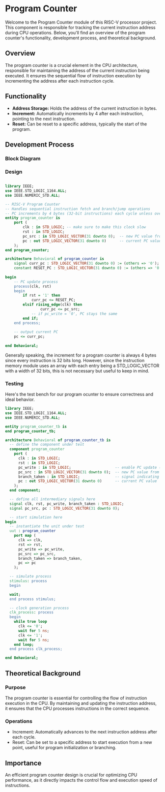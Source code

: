 # Program Counter

Welcome to the Program Counter module of this RISC-V processor project. This component is responsible for tracking the current instruction address during CPU operations. Below, you'll find an overview of the program counter's functionality, development process, and theoretical background.

## Overview
The program counter is a crucial element in the CPU architecture, responsible for maintaining the address of the current instruction being executed. It ensures the sequential flow of instruction execution by incrementing the address after each instruction cycle.

## Functionality
- **Address Storage:** Holds the address of the current instruction in bytes.
- **Increment:** Automatically increments by 4 after each instruction, pointing to the next instruction.
- **Reset:** Can be reset to a specific address, typically the start of the program.

## Development Process

### Block Diagram

### Design
<div style="max-width: 800px; overflow-x: auto;">
    
```VHDL
library IEEE;
use IEEE.STD_LOGIC_1164.ALL;
use IEEE.NUMERIC_STD.ALL;

-- RISC-V Program Counter
-- Handles sequential instruction fetch and branch/jump operations
-- PC increments by 4 bytes (32-bit instructions) each cycle unless overridden
entity program_counter is
    port (
        clk : in STD_LOGIC; -- make sure to make this clock slow
        rst : in STD_LOGIC;
        pc_src : in STD_LOGIC_VECTOR(31 downto 0);  -- new PC value from branch/jump
        pc : out STD_LOGIC_VECTOR(31 downto 0)      -- current PC value
    );
end program_counter;

architecture Behavioral of program_counter is
    signal curr_pc : STD_LOGIC_VECTOR(31 downto 0) := (others => '0');
    constant RESET_PC : STD_LOGIC_VECTOR(31 downto 0) := (others => '0');
    
begin
    -- PC update process
    process(clk, rst)
    begin
        if rst = '1' then
            curr_pc <= RESET_PC;
        elsif rising_edge(clk) then
                curr_pc <= pc_src;
            -- if pc_write = '0', PC stays the same
        end if;
    end process;
    
    -- output current PC
    pc <= curr_pc;
    
end Behavioral;
```
</div>
Generally speaking, the increment for a program counter is always 4 bytes since every instruction is 32 bits long. However, since the instruction memory module uses an array with each entry being a STD_LOGIC_VECTOR with a width of 32 bits, this is not necessary but useful to keep in mind.

### Testing
Here's the test bench for our program ocunter to ensure correctness and ideal behavior.

```VHDL
library IEEE;
use IEEE.STD_LOGIC_1164.ALL;
use IEEE.NUMERIC_STD.ALL;

entity program_counter_tb is
end program_counter_tb;

architecture Behavioral of program_counter_tb is
  -- define the component under test
  component program_counter
    port (
      clk : in STD_LOGIC;
      rst : in STD_LOGIC;
      pc_write : in STD_LOGIC;                    -- enable PC update (for pipeline stalls)
      pc_src : in STD_LOGIC_VECTOR(31 downto 0);  -- new PC value from branch/jump
      branch_taken : in STD_LOGIC;                -- signal indicating branch/jump taken
      pc : out STD_LOGIC_VECTOR(31 downto 0)      -- current PC value
    );
  end component;

  -- define all intermediary signals here
  signal clk, rst, pc_write, branch_taken : STD_LOGIC;
  signal pc_src, pc : STD_LOGIC_VECTOR(31 downto 0);

  -- start simulation here
begin
  -- instantiate the unit under test
  uut : program_counter
    port map (
      clk => clk,
      rst => rst,
      pc_write => pc_write,
      pc_src => pc_src,
      branch_taken => branch_taken,
      pc => pc
    );

  -- simulate process
  stimulus: process
  begin

  wait;
  end process stimulus;

  -- clock generation process
  clk_process: process
  begin
    while true loop
      clk <= '0';
      wait for 5 ns;
      clk <= '1';
      wait for 5 ns;
    end loop;
  end process clk_process;

end Behavioral;
```

## Theoretical Background

### Purpose
The program counter is essential for controlling the flow of instruction execution in the CPU. By maintaining and updating the instruction address, it ensures that the CPU processes instructions in the correct sequence.

### Operations
- Increment: Automatically advances to the next instruction address after each cycle.
- Reset: Can be set to a specific address to start execution from a new point, useful for program initialization or branching.

## Importance
An efficient program counter design is crucial for optimizing CPU performance, as it directly impacts the control flow and execution speed of instructions.

